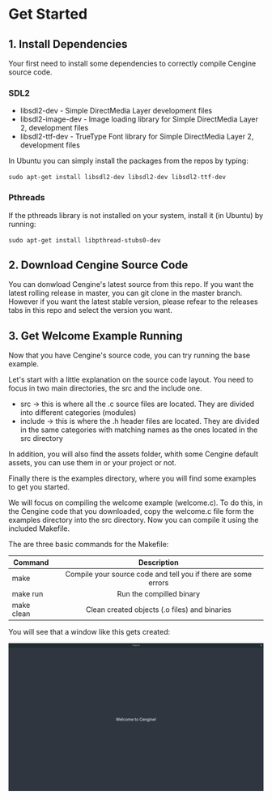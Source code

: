 # Get Started

## 1. Install Dependencies

Your first need to install some dependencies to correctly compile Cengine source code.

### SDL2

- libsdl2-dev - Simple DirectMedia Layer development files
- libsdl2-image-dev - Image loading library for Simple DirectMedia Layer 2, development files
- libsdl2-ttf-dev - TrueType Font library for Simple DirectMedia Layer 2, development files

In Ubuntu you can simply install the packages from the repos by typing:

`sudo apt-get install libsdl2-dev libsdl2-dev libsdl2-ttf-dev`

### Pthreads

If the pthreads library is not installed on your system, install it (in Ubuntu) by running:

`sudo apt-get install libpthread-stubs0-dev`

## 2. Download Cengine Source Code

You can donwload Cengine's latest source from this repo. If you want the latest rolling release in master, you can git clone in the master branch. However if you want the latest stable version, please refear to the releases tabs in this repo and select the version you want.

## 3. Get Welcome Example Running

Now that you have Cengine's source code, you can try running the base example.

Let's start with a little explanation on the source code layout. You need to focus in two main directories, the src and the include one.

- src -> this is where all the .c source files are located. They are divided into different categories (modules)
- include -> this is where the .h header files are located. They are divided in the same categories with matching names as the ones located in the src directory

In addition, you will also find the assets folder, whith some Cengine default assets, you can use them in or your project or not.

Finally there is the examples directory, where you will find some examples to get you started.

We will focus on compiling the welcome example (welcome.c). To do this, in the Cengine code that you downloaded, copy the welcome.c file form the examples directory into the src directory. Now you can compile it using the included Makefile.

The are three basic commands for the Makefile:

| Command        | Description   |
| -------------  |:-------------:|
| make           | Compile your source code and tell you if there are some errors   |
| make run       | Run the compilled binary                                         |
| make clean     | Clean created objects (.o files) and binaries                    |

You will see that a window like this gets created:

![Welcome Example](./img/cengine-welcome-example.png)